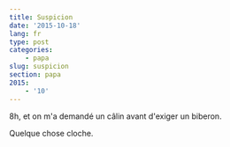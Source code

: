 ```yaml
---
title: Suspicion
date: '2015-10-18'
lang: fr
type: post
categories:
    - papa
slug: suspicion
section: papa
2015:
    - '10'
---
```


8h, et on m'a demandé un câlin avant d'exiger un biberon.

Quelque chose cloche.
